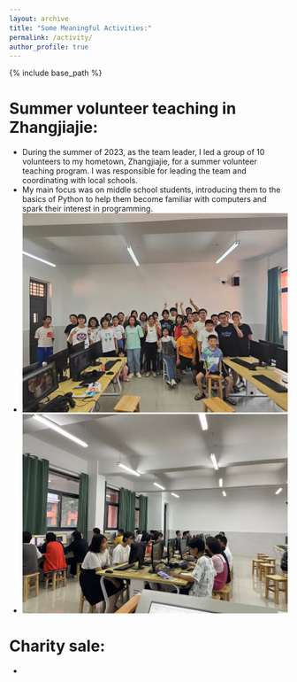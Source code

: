 ```yaml
---
layout: archive
title: "Some Meaningful Activities:"
permalink: /activity/
author_profile: true
---
```


{% include base_path %}


Summer volunteer teaching in Zhangjiajie: 
======
  * During the summer of 2023, as the team leader, I led a group of 10 volunteers to my hometown, Zhangjiajie, for a summer volunteer teaching program. I was responsible for leading the team and coordinating with local schools.
  * My main focus was on middle school students, introducing them to the basics of Python to help them become familiar with computers and spark their interest in programming.
  * ![](https://github.com/zhangjun640/zhangjun640.github.io/blob/master/images/%E6%94%AF%E6%95%991.jpg "volunteer teaching in Zhangjiajie")
  * ![](https://github.com/zhangjun640/zhangjun640.github.io/blob/master/images/%E6%94%AF%E6%95%992.jpg "volunteer teaching in Zhangjiajie")   

Charity sale:
======
  * 


